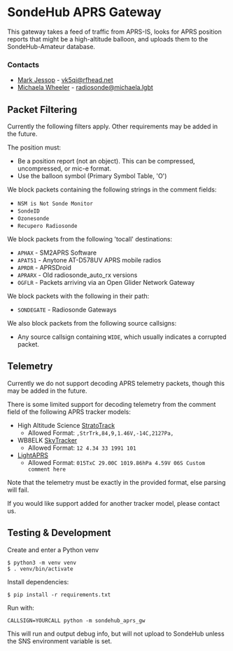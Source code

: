 # SondeHub APRS Gateway

This gateway takes a feed of traffic from APRS-IS, looks for APRS position reports that might be a high-altitude balloon, and uploads them to the SondeHub-Amateur database.

### Contacts
* [Mark Jessop](https://github.com/darksidelemm) - vk5qi@rfhead.net
* [Michaela Wheeler](https://github.com/TheSkorm) - radiosonde@michaela.lgbt

## Packet Filtering
Currently the following filters apply. Other requirements may be added in the future.

The position must:
 - Be a position report (not an object). This can be compressed, uncompressed, or mic-e format.
 - Use the balloon symbol (Primary Symbol Table, 'O')

We block packets containing the following strings in the comment fields:
 - `NSM is Not Sonde Monitor`
 - `SondeID`
 - `Ozonesonde`
 - `Recupero Radiosonde`

We block packets from the following 'tocall' destinations:
 - `APHAX` - SM2APRS Software
 - `APAT51` - Anytone AT-D578UV APRS mobile radios
 - `APRDR` - APRSDroid
 - `APRARX` - Old radiosonde_auto_rx versions
 - `OGFLR` - Packets arriving via an Open Glider Network Gateway

We block packets with the following in their path:
 - `SONDEGATE` - Radiosonde Gateways

We also block packets from the following source callsigns:
 - Any source callsign containing `WIDE`, which usually indicates a corrupted packet.

## Telemetry
Currently we do not support decoding APRS telemetry packets, though this may be added in the future.

There is some limited support for decoding telemetry from the comment field of the following APRS tracker models:
- High Altitude Science [StratoTrack](https://www.highaltitudescience.com/products/stratotrack-aprs-transmitter)
  - Allowed Format: `,StrTrk,84,9,1.46V,-14C,2127Pa,`
- WB8ELK [SkyTracker](https://gmigliarini.wixsite.com/wb8elk)
  - Allowed Format: `12 4.34 33 1991 101`
- [LightAPRS](https://github.com/lightaprs/LightAPRS-W-1.0)
  - Allowed Format: `015TxC 29.00C 1019.86hPa 4.59V 06S Custom comment here`

Note that the telemetry must be exactly in the provided format, else parsing will fail.

If you would like support added for another tracker model, please contact us.


## Testing & Development

Create and enter a Python venv
```
$ python3 -m venv venv
$ . venv/bin/activate
```

Install dependencies:
```
$ pip install -r requirements.txt
```

Run with:
```
CALLSIGN=YOURCALL python -m sondehub_aprs_gw
```

This will run and output debug info, but will not upload to SondeHub unless the SNS environment variable is set.
